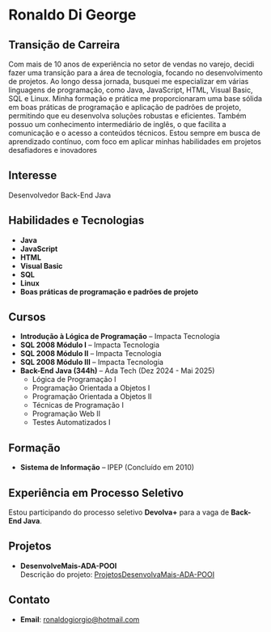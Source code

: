 # Ronaldo Di George

## Transição de Carreira
Com mais de 10 anos de experiência no setor de vendas no varejo, decidi fazer uma transição para a área de tecnologia, focando no desenvolvimento de projetos. Ao longo dessa jornada, busquei me especializar em várias linguagens de programação, como Java, JavaScript, HTML, Visual Basic, SQL e Linux. Minha formação e prática me proporcionaram uma base sólida em boas práticas de programação e aplicação de padrões de projeto, permitindo que eu desenvolva soluções robustas e eficientes. Também possuo um conhecimento intermediário de inglês, o que facilita a comunicação e o acesso a conteúdos técnicos. Estou sempre em busca de aprendizado contínuo, com foco em aplicar minhas habilidades em projetos desafiadores e inovadores
## Interesse
Desenvolvedor Back-End Java

## Habilidades e Tecnologias
- **Java**
- **JavaScript**
- **HTML**
- **Visual Basic**
- **SQL**
- **Linux**
- **Boas práticas de programação e padrões de projeto**

## Cursos
- **Introdução à Lógica de Programação** – Impacta Tecnologia
- **SQL 2008 Módulo I** – Impacta Tecnologia
- **SQL 2008 Módulo II** – Impacta Tecnologia
- **SQL 2008 Módulo III** – Impacta Tecnologia
- **Back-End Java (344h)** – Ada Tech (Dez 2024 - Mai 2025)  
  - Lógica de Programação I  
  - Programação Orientada a Objetos I  
  - Programação Orientada a Objetos II  
  - Técnicas de Programação I  
  - Programação Web II  
  - Testes Automatizados I

## Formação
- **Sistema de Informação** – IPEP (Concluído em 2010)

## Experiência em Processo Seletivo
Estou participando do processo seletivo **Devolva+** para a vaga de **Back-End Java**.

## Projetos
- **DesenvolveMais-ADA-POOI**  
  Descrição do projeto: [ProjetosDesenvolvaMais-ADA-POOI](https://github.com/igoreloidiasbranco/ProjetosDesenvolvaMais-ADA-POOI)

## Contato
- **Email**: ronaldogiorgio@hotmail.com


